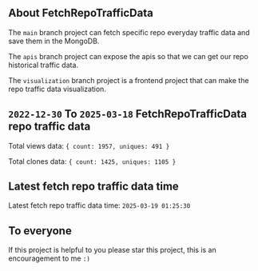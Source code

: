 ## About FetchRepoTrafficData

The `main` branch project can fetch specific repo everyday traffic data and save them in the MongoDB.

The `apis` branch project can expose the apis so that we can get our repo historical traffic data.

The `visualization` branch project is a frontend project that can make the repo traffic data visualization.

## `2022-12-30` To `2025-03-18` FetchRepoTrafficData repo traffic data

Total views data: `{ count: 1957, uniques: 491 }`

Total clones data: `{ count: 1425, uniques: 1105 }`

## Latest fetch repo traffic data time

Latest fetch repo traffic data time: `2025-03-19 01:25:30`

## To everyone

If this project is helpful to you please star this project, this is an encouragement to me `:)`



